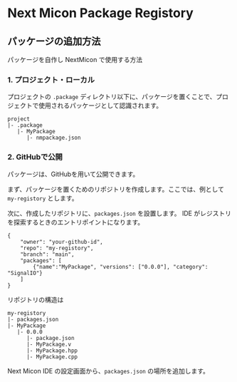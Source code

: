 # Next Micon Package Registory

## パッケージの追加方法

パッケージを自作し NextMicon で使用する方法

### 1. プロジェクト・ローカル

プロジェクトの `.package` ディレクトリ以下に、パッケージを置くことで、プロジェクトで使用されるパッケージとして認識されます。

```
project
|- .package
   |- MyPackage
      |- nmpackage.json
```

### 2. GitHubで公開

パッケージは、GitHubを用いて公開できます。

まず、パッケージを置くためのリポジトリを作成します。ここでは、例として `my-registory` とします。

次に、作成したリポジトリに、`packages.json` を設置します。
IDE がレジストリを探索するときのエントリポイントになります。

```json:
{
    "owner": "your-github-id",
    "repo": "my-registory",
    "branch": "main",
    "packages": [
        {"name":"MyPackage", "versions": ["0.0.0"], "category": "SignalIO"}
    ]
}
```

リポジトリの構造は

```
my-registory
|- packages.json
|- MyPackage
   |- 0.0.0
      |- package.json
      |- MyPackage.v
      |- MyPackage.hpp
      |- MyPackage.cpp
```

Next Micon IDE の設定画面から、`packages.json` の場所を追加します。
